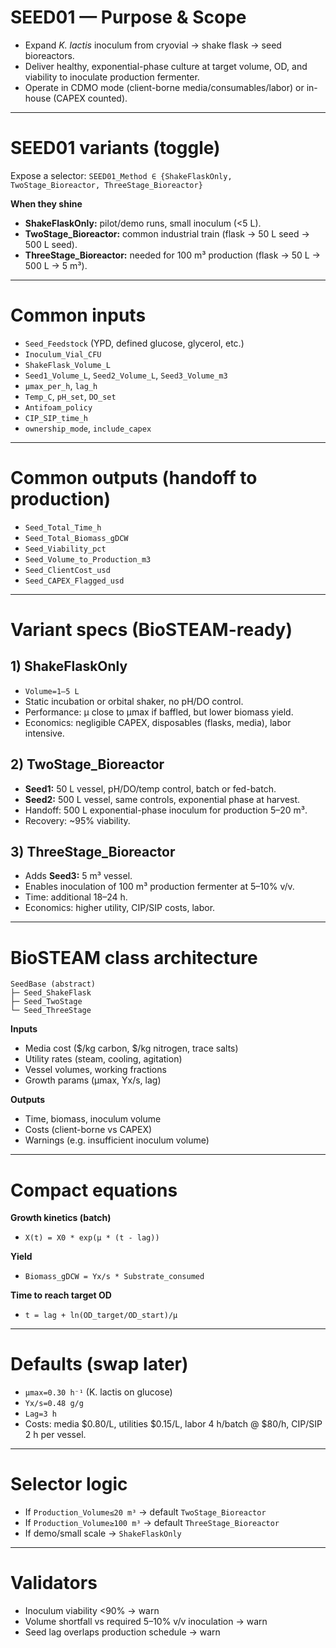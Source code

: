 # SEED01 — Purpose & Scope

- Expand *K. lactis* inoculum from cryovial → shake flask → seed bioreactors.
- Deliver healthy, exponential-phase culture at target volume, OD, and viability to inoculate production fermenter.
- Operate in CDMO mode (client-borne media/consumables/labor) or in-house (CAPEX counted).

------

# SEED01 variants (toggle)

Expose a selector: `SEED01_Method ∈ {ShakeFlaskOnly, TwoStage_Bioreactor, ThreeStage_Bioreactor}`

**When they shine**

- **ShakeFlaskOnly:** pilot/demo runs, small inoculum (<5 L).
- **TwoStage_Bioreactor:** common industrial train (flask → 50 L seed → 500 L seed).
- **ThreeStage_Bioreactor:** needed for 100 m³ production (flask → 50 L → 500 L → 5 m³).

------

# Common inputs

- `Seed_Feedstock` (YPD, defined glucose, glycerol, etc.)
- `Inoculum_Vial_CFU`
- `ShakeFlask_Volume_L`
- `Seed1_Volume_L`, `Seed2_Volume_L`, `Seed3_Volume_m3`
- `µmax_per_h`, `lag_h`
- `Temp_C`, `pH_set`, `DO_set`
- `Antifoam_policy`
- `CIP_SIP_time_h`
- `ownership_mode`, `include_capex`

------

# Common outputs (handoff to production)

- `Seed_Total_Time_h`
- `Seed_Total_Biomass_gDCW`
- `Seed_Viability_pct`
- `Seed_Volume_to_Production_m3`
- `Seed_ClientCost_usd`
- `Seed_CAPEX_Flagged_usd`

------

# Variant specs (BioSTEAM-ready)

## 1) ShakeFlaskOnly

- `Volume=1–5 L`
- Static incubation or orbital shaker, no pH/DO control.
- Performance: µ close to µmax if baffled, but lower biomass yield.
- Economics: negligible CAPEX, disposables (flasks, media), labor intensive.

## 2) TwoStage_Bioreactor

- **Seed1:** 50 L vessel, pH/DO/temp control, batch or fed-batch.
- **Seed2:** 500 L vessel, same controls, exponential phase at harvest.
- Handoff: 500 L exponential-phase inoculum for production 5–20 m³.
- Recovery: ~95% viability.

## 3) ThreeStage_Bioreactor

- Adds **Seed3:** 5 m³ vessel.
- Enables inoculation of 100 m³ production fermenter at 5–10% v/v.
- Time: additional 18–24 h.
- Economics: higher utility, CIP/SIP costs, labor.

------

# BioSTEAM class architecture

```
SeedBase (abstract)
├─ Seed_ShakeFlask
├─ Seed_TwoStage
└─ Seed_ThreeStage
```

**Inputs**
- Media cost ($/kg carbon, $/kg nitrogen, trace salts)
- Utility rates (steam, cooling, agitation)
- Vessel volumes, working fractions
- Growth params (µmax, Yx/s, lag)

**Outputs**
- Time, biomass, inoculum volume
- Costs (client-borne vs CAPEX)
- Warnings (e.g. insufficient inoculum volume)

------

# Compact equations

**Growth kinetics (batch)**
- `X(t) = X0 * exp(µ * (t - lag))`

**Yield**
- `Biomass_gDCW = Yx/s * Substrate_consumed`

**Time to reach target OD**
- `t = lag + ln(OD_target/OD_start)/µ`

------

# Defaults (swap later)

- `µmax=0.30 h⁻¹` (K. lactis on glucose)
- `Yx/s=0.48 g/g`
- `Lag=3 h`
- Costs: media $0.80/L, utilities $0.15/L, labor 4 h/batch @ $80/h, CIP/SIP 2 h per vessel.

------

# Selector logic

- If `Production_Volume≤20 m³` → default `TwoStage_Bioreactor`
- If `Production_Volume≥100 m³` → default `ThreeStage_Bioreactor`
- If demo/small scale → `ShakeFlaskOnly`

------

# Validators

- Inoculum viability <90% → warn
- Volume shortfall vs required 5–10% v/v inoculation → warn
- Seed lag overlaps production schedule → warn

